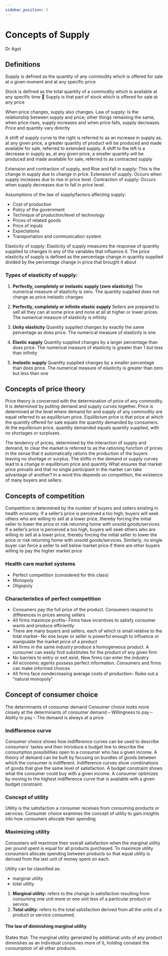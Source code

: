 ```yaml
---
sidebar_position: 3
---
```


# Concepts of Supply

Dr Agot

## Definitions

Supply is defined as the quantity of any commodity which is offered for sale at a given moment and at any specific price

Stock is defined as the total quantity of a commodity which is available at any specific time  Supply is that part of stock which is offered for sale at any price

When price changes, supply also changes. Law of supply: Is the relationship between supply and price; other things remaining the same, when price rises, supply increases and when price falls, supply decreases. Price and quantity vary directly

A shift of supply curve to the right is referred to as an increase in supply as, at any given price, a greater quantity of product will be produced and made available for sale, referred to extended supply. A shift to the left is a decrease in supply as, at any given price, a smaller quantity will be produced and made available for sale, referred to as contracted supply

Extension and contraction of supply, and Rise and fall in supply: This is the change in supply due to change in price. Extension of supply: Occurs when supply increases due to rise in price level. Contraction of supply: Occurs when supply decreases due to fall in price level.

Assumptions of the law of supply/factors affecting supply:

- Cost of production
- Policy of the government
- Technique of production/level of technology
- Prices of related goods
- Price of inputs
- Expectations
- Transportation and communication system

Elasticity of supply: Elasticity of supply measures the response of quantity supplied to changes in any of the variables that influence it. The price elasticity of supply is defined as the percentage change in quantity supplied divided by the percentage change in price that brought it about

### Types of elasticity of supply:

1. **Perfectly, completely or inelastic supply (zero elasticity)**
   The numerical measure of elasticity is zero. The quantity supplied does not change as price inelastic changes

2. **Perfectly, completely or infinite elastic supply**
   Sellers are prepared to sell all they can at some price and none at all at higher or lower prices. The numerical measure of elasticity is infinity

3. **Unity elasticity**
   Quantity supplied changes by exactly the same percentage as does price. The numerical measure of elasticity is one

4. **Elastic supply**
   Quantity supplied changes by a larger percentage than does price. The numerical measure of elasticity is greater than 1 but less than infinity

5. **Inelastic supply**
   Quantity supplied changes by a smaller percentage than does price. The numerical measure of elasticity is greater than zero but less than one

## Concepts of price theory

Price theory is concerned with the determination of price of any commodity. It is determined by putting demand and supply curves together. Price is determined at the level where demand for and supply of any commodity are equal referred to as equilibrium price. Equilibrium price is that price at which the quantity offered for sale equals the quantity demanded by consumers. At the equilibrium price, quantity demanded equals quantity supplied, with no shortages or surpluses.

The tendency of prices, determined by the interaction of supply and demand, to clear the market is referred to as the rationing function of prices in the sense that it automatically rations the production of the buyers leaving no shortage or surplus. The shifts in the demand or supply curves lead to a change in equilibrium price and quantity What ensures that market price prevails and that no single participant in the market can take advantage of another? In a word this depends on competition, the existence of many buyers and sellers.

## Concepts of competition

Competition is determined by the number of buyers and sellers existing in health economy. If a seller’s price is perceived a too high, buyers will seek others who are willing to sell at a lower price, thereby forcing the initial seller to lower the price or risk returning home with unsold goods/services. If a seller’s price is perceived a too high, buyers will seek others who are willing to sell at a lower price, thereby forcing the initial seller to lower the price or risk returning home with unsold goods/services. Similarly, no single buyer can force a seller to sell below market price if there are other buyers willing to pay the higher market price

### Health care market systems

- Perfect competition (considered for this class)
- Monopoly
- Oligopoly

### Characteristics of perfect competition

- Consumers pay the full price of the product. Consumers respond to differences in prices among sellers
- All firms maximize profits– Firms have incentives to satisfy consumer wants and produce efficiently
- There are many buyers and sellers, each of which is small relative to the total market– No one buyer or seller is powerful enough to influence or manipulate the market price of a product
- All firms in the same industry produce a homogeneous product. A consumer can easily find substitutes for the product of any given firm
- No barriers to entry or exit exist. New firms can enter the industry
- All economic agents possess perfect information. Consumers and firms can make informed choices
- All firms face nondecreasing average costs of production– Rules out a “natural monopoly”

## Concept of consumer choice

The determinants of consumer demand Consumer choice looks more closely at the determinants of consumer demand – Willingness to pay – Ability to pay – The demand is always at a price

### Indifference curve

Consumer choice shows how indifference curves can be used to describe consumers’ tastes and then introduce a budget line to describe the consumption possibilities open to a consumer who has a given income. A theory of demand can be built by focusing on bundles of goods between which the consumer is indifferent. Indifference curves show combinations of goods that give the same level of satisfaction. A budget constraint shows what the consumer could buy with a given
income. A consumer optimizes by moving to the highest indifference curve that is available with a given budget constraint.

### Concept of utility

Utility is the satisfaction a consumer receives from consuming products or services. Consumer choice examines the concept of utility to gain insights into how consumers allocate their spending

### Maximizing utility

Consumers will maximize their overall satisfaction when the marginal utility per pound spent is equal for all products purchased. To maximize utility consumers allocate spending between products so that equal utility is derived from the last unit of money spent on each.

Utility can be classified as:

- marginal utility
- total utility

1. **Marginal utility:** refers to the change in satisfaction resulting from consuming one unit more or one unit less of a particular product or service.
2. **Total utility:** refers to the total satisfaction derived from all the units of a product or service consumed.

#### The law of diminishing marginal utility

States that: The marginal utility generated by additional units of any product diminishes as an individual consumes more of it, holding constant the consumption of all other products.
